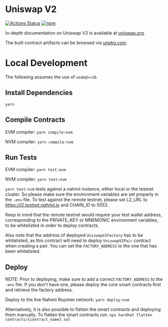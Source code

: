 # Uniswap V2

[![Actions Status](https://github.com/Uniswap/uniswap-v2-periphery/workflows/CI/badge.svg)](https://github.com/Uniswap/uniswap-v2-periphery/actions)
[![npm](https://img.shields.io/npm/v/@uniswap/v2-periphery?style=flat-square)](https://npmjs.com/package/@uniswap/v2-periphery)

In-depth documentation on Uniswap V2 is available at [uniswap.org](https://uniswap.org/docs).

The built contract artifacts can be browsed via [unpkg.com](https://unpkg.com/browse/@uniswap/v2-periphery@latest/).

# Local Development

The following assumes the use of `node@>=10`.

## Install Dependencies

`yarn`

## Compile Contracts

EVM compiler:
`yarn compile:evm`

NVM compiler:
`yarn compile:nvm`

## Run Tests

EVM compiler:
`yarn test:evm`

NVM compiler:
`yarn test:nvm`

`yarn test:nvm` tests against a nahmii instance, either local or the testnet cluster. So please make sure the environment variables are set properly in the `.env` file. To test against the remote testnet, please set L2_URL to _https://l2.testnet.nahmii.io_ and CHAIN_ID to _5553_.

Keep in mind that the remote testnet would require your test wallet address, corresponding to the PRIVATE_KEY or MNEMONIC environment variables, to be whitelisted in order to deploy contracts. 

Also note that the address of deployed `UniswapV2Factory` has to be whitelisted, as this contract will need to deploy `UniswapV2Pair` contract when creating a pair. You can set the `FACTORY_ADDRESS` to the one that has been whitelisted.

## Deploy

NOTE: Prior to deploying, make sure to add a correct `FACTORY_ADDRESS` to the `.env` file. If you don't have one, please deploy the core smart contracts first and retrieve the factory address.

Deploy to the live Nahmii Ropsten network:
`yarn deploy:nvm`

Alternatively, it is also possible to flatten the smart contracts and deploying them manually.
To flatten the smart contracts run:
`npx hardhat flatten contracts/{contract_name}.sol`